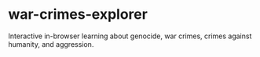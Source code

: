 # war-crimes-explorer
Interactive in-browser learning about genocide, war crimes, crimes against humanity, and aggression.
